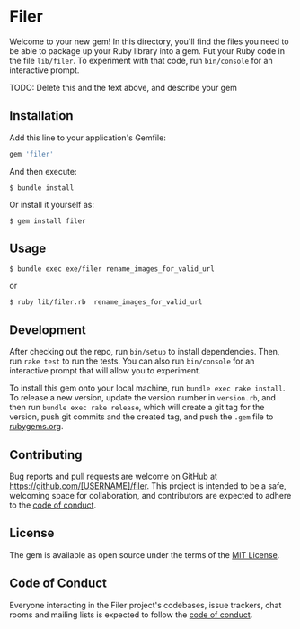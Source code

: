 # Filer

Welcome to your new gem! In this directory, you'll find the files you need to be able to package up your Ruby library into a gem. Put your Ruby code in the file `lib/filer`. To experiment with that code, run `bin/console` for an interactive prompt.

TODO: Delete this and the text above, and describe your gem

## Installation

Add this line to your application's Gemfile:

```ruby
gem 'filer'
```

And then execute:

    $ bundle install

Or install it yourself as:

    $ gem install filer

## Usage

    $ bundle exec exe/filer rename_images_for_valid_url
or

    $ ruby lib/filer.rb  rename_images_for_valid_url


## Development

After checking out the repo, run `bin/setup` to install dependencies. Then, run `rake test` to run the tests. You can also run `bin/console` for an interactive prompt that will allow you to experiment.

To install this gem onto your local machine, run `bundle exec rake install`. To release a new version, update the version number in `version.rb`, and then run `bundle exec rake release`, which will create a git tag for the version, push git commits and the created tag, and push the `.gem` file to [rubygems.org](https://rubygems.org).

## Contributing

Bug reports and pull requests are welcome on GitHub at https://github.com/[USERNAME]/filer. This project is intended to be a safe, welcoming space for collaboration, and contributors are expected to adhere to the [code of conduct](https://github.com/[USERNAME]/filer/blob/master/CODE_OF_CONDUCT.md).

## License

The gem is available as open source under the terms of the [MIT License](https://opensource.org/licenses/MIT).

## Code of Conduct

Everyone interacting in the Filer project's codebases, issue trackers, chat rooms and mailing lists is expected to follow the [code of conduct](https://github.com/[USERNAME]/filer/blob/master/CODE_OF_CONDUCT.md).
